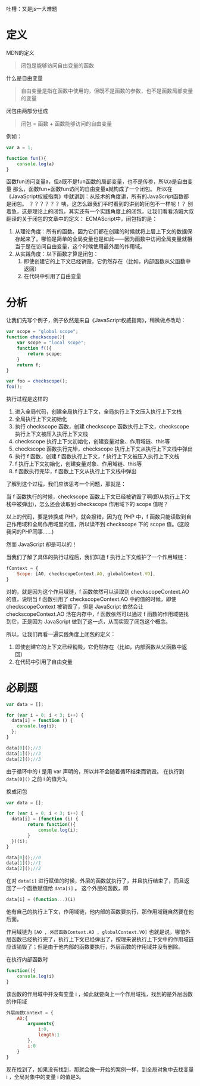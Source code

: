 吐槽：又是js一大难题

# 定义
MDN的定义
> 闭包是能够访问自由变量的函数

什么是自由变量
> 自由变量是指在函数中使用的，但既不是函数的参数，也不是函数局部变量的变量

闭包由两部分组成
> 闭包 = 函数 + 函数能够访问的自由变量

例如：
```js
var a = 1;

function fun(){
	console.log(a)
}
```
函数fun访问变量a，但a既不是fun函数的局部变量，也不是传参，所以a是自由变量
那么，函数fun+函数fun访问的自由变量a就构成了一个闭包。
所以在《JavaScript权威指南》中就讲到：从技术的角度讲，所有的JavaScript函数都是闭包。
？？？？？？
咦，这怎么跟我们平时看到的讲到的闭包不一样呢！？
别着急，这是理论上的闭包，其实还有一个实践角度上的闭包，让我们看看汤姆大叔翻译的关于闭包的文章中的定义：
ECMAScript中，闭包指的是：

1.  从理论角度：所有的函数。因为它们都在创建的时候就将上层上下文的数据保存起来了。哪怕是简单的全局变量也是如此——因为函数中访问全局变量就相当于是在访问自由变量，这个时候使用最外层的作用域。
2.  从实践角度：以下函数才算是闭包：
    1.  即使创建它的上下文已经销毁，它仍然存在（比如，内部函数从父函数中返回）
    2.  在代码中引用了自由变量

# 分析
让我们先写个例子，例子依然是来自《JavaScript权威指南》，稍微做点改动：
```js
var scope = "global scope";
function checkscope(){
    var scope = "local scope";
    function f(){
        return scope;
    }
    return f;
}

var foo = checkscope();
foo();
```
执行过程是这样的
1.  进入全局代码，创建全局执行上下文，全局执行上下文压入执行上下文栈
2.  全局执行上下文初始化
3.  执行 checkscope 函数，创建 checkscope 函数执行上下文，checkscope 执行上下文被压入执行上下文栈
4.  checkscope 执行上下文初始化，创建变量对象、作用域链、this等
5.  checkscope 函数执行完毕，checkscope 执行上下文从执行上下文栈中弹出
6.  执行 f 函数，创建 f 函数执行上下文，f 执行上下文被压入执行上下文栈
7.  f 执行上下文初始化，创建变量对象、作用域链、this等
8.  f 函数执行完毕，f 函数上下文从执行上下文栈中弹出

了解到这个过程，我们应该思考一个问题，那就是：

当 f 函数执行的时候，checkscope 函数上下文已经被销毁了啊(即从执行上下文栈中被弹出)，怎么还会读取到 checkscope 作用域下的 scope 值呢？

以上的代码，要是转换成 PHP，就会报错，因为在 PHP 中，f 函数只能读取到自己作用域和全局作用域里的值，所以读不到 checkscope 下的 scope 值。(这段我问的PHP同事……)

然而 JavaScript 却是可以的！

当我们了解了具体的执行过程后，我们知道 f 执行上下文维护了一个作用域链：
```js
fContext = {
    Scope: [AO, checkscopeContext.AO, globalContext.VO],
}
```

对的，就是因为这个作用域链，f 函数依然可以读取到 checkscopeContext.AO 的值，说明当 f 函数引用了 checkscopeContext.AO 中的值的时候，即使 checkscopeContext 被销毁了，但是 JavaScript 依然会让 checkscopeContext.AO 活在内存中，f 函数依然可以通过 f 函数的作用域链找到它，正是因为 JavaScript 做到了这一点，从而实现了闭包这个概念。

所以，让我们再看一遍实践角度上闭包的定义：
1.  即使创建它的上下文已经销毁，它仍然存在（比如，内部函数从父函数中返回）
2.  在代码中引用了自由变量

# 必刷题
```js
var data = [];

for (var i = 0; i < 3; i++) {
  data[i] = function () {
    console.log(i);
  };
}

data[0]();//3
data[1]();//3
data[2]();//3
```
由于循环中的 i 是用 var 声明的，所以并不会随着循环结束而销毁。
在执行到 `data[0]()` 之前 i 的值为3。

换成闭包
```js
var data = [];

for (var i = 0; i < 3; i++) {
  data[i] = (function (i) {
        return function(){
            console.log(i);
        }
  })(i);
}

data[0]();//0
data[1]();//1
data[2]();//2
```
在对 `data[i]` 进行赋值的时候，外层的函数就执行了，并且执行结束了，而且返回了一个函数赋值给 `data[i]` 。
这个外层的函数，即
```js
data[i] = (function...)(i)
```
他有自己的执行上下文，作用域链，他内部的函数要执行，那作用域链自然要在他后面。

作用域链为 `[AO , 外层函数Context.AO , globalContext.VO]`
也就是说，哪怕外层函数已经执行完了，执行上下文已经弹出了，按理来说执行上下文中的作用域链应该销毁了；但是由于他内部的函数要执行，外层函数的作用域并没有删除。

在执行内部函数时
```js
function(){
	console.log(i)
}
```
该函数的作用域中并没有变量 i ，如此就要向上一个作用域找，找到的是外层函数的作用域
```js
外层函数Context = {
	AO:{
		arguments{
			i:0,
			length:1
		},
		i:0
	}
}
```
现在找到了，如果没有找到，那就会像一开始的案例一样，到全局对象中去找变量 i ，全局对象中的变量 i 的值是3。
